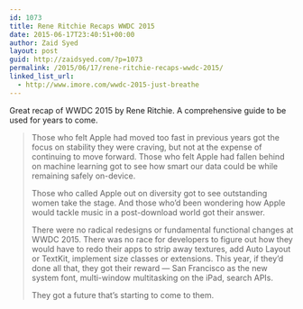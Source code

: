 ```yaml
---
id: 1073
title: Rene Ritchie Recaps WWDC 2015
date: 2015-06-17T23:40:51+00:00
author: Zaid Syed
layout: post
guid: http://zaidsyed.com/?p=1073
permalink: /2015/06/17/rene-ritchie-recaps-wwdc-2015/
linked_list_url:
  - http://www.imore.com/wwdc-2015-just-breathe
---
```

Great recap of WWDC 2015 by Rene Ritchie. A comprehensive guide to be used for years to come.

> Those who felt Apple had moved too fast in previous years got the focus on stability they were craving, but not at the expense of continuing to move forward. Those who felt Apple had fallen behind on machine learning got to see how smart our data could be while remaining safely on-device.
> 
> Those who called Apple out on diversity got to see outstanding women take the stage. And those who&#8217;d been wondering how Apple would tackle music in a post-download world got their answer.
> 
> There were no radical redesigns or fundamental functional changes at WWDC 2015. There was no race for developers to figure out how they would have to redo their apps to strip away textures, add Auto Layout or TextKit, implement size classes or extensions. This year, if they&#8217;d done all that, they got their reward — San Francisco as the new system font, multi-window multitasking on the iPad, search APIs.
> 
> They got a future that&#8217;s starting to come to them.
